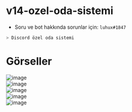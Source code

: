 # v14-ozel-oda-sistemi
- Soru ve bot hakkında sorunlar için:  `luhux#1847`

```bash
> Discord özel oda sistemi
```

# Görseller
![image](https://user-images.githubusercontent.com/74924310/209652325-2e14ec09-797b-4814-b1c2-9603ab643c32.png)<br>
![image](https://user-images.githubusercontent.com/74924310/209652330-b6d825a8-1cdb-4c56-bdbe-971271622691.png)<br>
![image](https://user-images.githubusercontent.com/74924310/209652360-a770aa4f-a36d-4f55-825a-aa733f31d353.png)<br>
![image](https://user-images.githubusercontent.com/74924310/209652368-c93ba2d0-ce4a-4865-b10a-6953dae2a444.png)<br>
![image](https://user-images.githubusercontent.com/74924310/209652380-0f81e7cd-6d79-466f-bb7f-6b40c0d423fa.png)<br>
